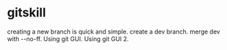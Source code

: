 # gitskill
creating a new branch is quick and simple.
create a dev branch.
merge dev with --no-ff.
Using git GUI.
Using git GUI 2.

